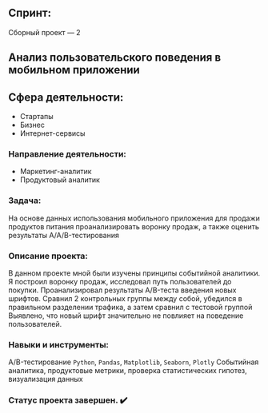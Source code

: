 ## Спринт:
Сборный проект — 2 

##   Анализ пользовательского поведения в мобильном приложении


## Сфера деятельности:
- Стартапы
- Бизнес
- Интернет-сервисы

### Направление деятельности:
- Маркетинг-аналитик
- Продуктовый аналитик

### Задача:
На основе данных использования мобильного приложения для продажи продуктов питания проанализировать воронку продаж, а также оценить результаты A/A/B-тестирования 

### Описание проекта:
В данном проекте мной были изучены принципы событийной аналитики. Я построил
воронку продаж, исследовал путь пользователей до покупки. Проанализировал
результаты A/B-теста введения новых шрифтов. Сравнил 2 контрольных группы между
собой, убедился в правильном разделении трафика, а затем сравнил с тестовой группой
Выявлено, что новый шрифт значительно не повлияет на поведение пользователей.

### Навыки и инструменты:
A/B-тестирование
`Python`, `Pandas`, `Matplotlib`, `Seaborn`, `Plotly`
Cобытийная аналитика, продуктовые метрики, проверка статистических гипотез, визуализация данных

### Статус проекта завершен. :heavy_check_mark:
